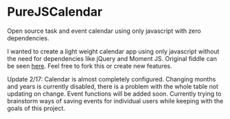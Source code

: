 # PureJSCalendar
Open source task and event calendar using only javascript with zero dependencies.

I wanted to create a light weight calendar app using only javascript without the need for dependencies like jQuery and Moment JS. Original fiddle can be seen <a href="http://jsfiddle.net/BqZk9/13/">here</a>. Feel free to fork this or create new features.

Update 2/17: Calendar is almost completely configured. Changing months and years is currently disabled, there is a problem with the whole table not updating on change. Event functions will be added soon. Currently trying to brainstorm ways of saving events for individual users while keeping with the goals of this project. 
